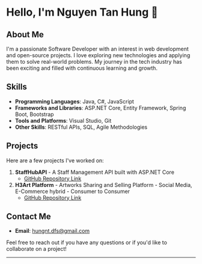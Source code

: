 # Hello, I'm Nguyen Tan Hung 👋

## About Me

I'm a passionate Software Developer with an interest in web development and open-source projects. I love exploring new technologies and applying them to solve real-world problems. My journey in the tech industry has been exciting and filled with continuous learning and growth.

## Skills

- **Programming Languages**: Java, C#, JavaScript
- **Frameworks and Libraries**: ASP.NET Core, Entity Framework, Spring Boot, Bootstrap
- **Tools and Platforms**: Visual Studio, Git
- **Other Skills**: RESTful APIs, SQL, Agile Methodologies

## Projects

Here are a few projects I've worked on:

1. **StaffHubAPI** - A Staff Management API built with ASP.NET Core
   - [GitHub Repository Link]([https://github.com/yourusername/project-repo](https://github.com/hungnt-ds/StaffHubAPI))
2. **H3Art Platform** - Artworks Sharing and Selling Platform - Social Media, E-Commerce hybrid - Consumer to Consumer
   - [GitHub Repository Link]([https://github.com/yourusername/project-repo](https://github.com/conghung2708/H3ArTArtwork_LanthuN))

## Contact Me

- **Email**: hungnt.dfs@gmail.com
<!--- 
- **LinkedIn**: [Your LinkedIn Profile](https://www.linkedin.com/in/yourprofile/)
- **Twitter**: [Your Twitter Handle](https://twitter.com/yourhandle) 
--->

Feel free to reach out if you have any questions or if you'd like to collaborate on a project!

---

<!--- 
![GitHub Stats](https://github-readme-stats.vercel.app/api?username=yourusername&show_icons=true&theme=radical)

![Top Languages](https://github-readme-stats.vercel.app/api/top-langs/?username=yourusername&layout=compact&theme=radical)
--->

